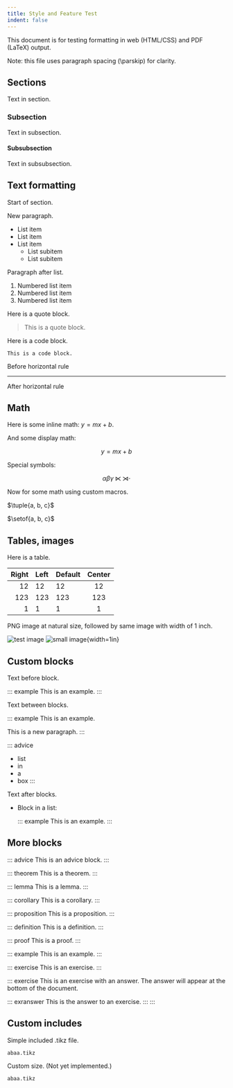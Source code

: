 ```yaml
---
title: Style and Feature Test
indent: false
---
```


This document is for testing formatting in web (HTML/CSS) and PDF (LaTeX) output.

Note: this file uses paragraph spacing (\\parskip) for clarity.

## Sections

Text in section.

### Subsection

Text in subsection.

#### Subsubsection

Text in subsubsection.

## Text formatting

Start of section.

New paragraph.

- List item
- List item
- List item
    - List subitem
    - List subitem

Paragraph after list.

1. Numbered list item
2. Numbered list item
3. Numbered list item

Here is a quote block.

> This is a quote block.

Here is a code block.

```This is a code block.```

Before horizontal rule

---

After horizontal rule


## Math

Here is some inline math: $y = mx + b$.

And some display math:

$$y = mx + b$$

Special symbols:

$$\alpha\beta\gamma\ltimes\rtimes\cdot$$

Now for some math using custom macros.

$\tuple{a, b, c}$

$\setof{a, b, c}$


## Tables, images

Here is a table.

| Right | Left | Default | Center |
|------:|:-----|---------|:------:|
|   12  |  12  |    12   |    12  |
|  123  |  123 |   123   |   123  |
|    1  |    1 |     1   |     1  |


PNG image at natural size, followed by same image with width of 1 inch.

![test image](sbuling-logo.png)
![small image](sbuling-logo.png){width=1in}


## Custom blocks

Text before block.

::: example
This is an example.
:::

Text between blocks.

::: example
This is an example.

This is a new paragraph.
:::

::: advice
- list
- in
- a
- box
:::

Text after blocks.

- Block in a list:

  ::: example
  This is an example.
  :::

## More blocks

::: advice
This is an advice block.
:::

::: theorem
This is a theorem.
:::

::: lemma
This is a lemma.
:::

::: corollary
This is a corollary.
:::

::: proposition
This is a proposition.
:::

::: definition
This is a definition.
:::

::: proof
This is a proof.
:::

::: example
This is an example.
:::

::: exercise
This is an exercise.
:::

::: exercise
This is an exercise with an answer. The answer will appear at the bottom of the document.

::: exranswer
This is the answer to an exercise.
:::
:::

## Custom includes

Simple included .tikz file.

~~~ include-tikz
abaa.tikz
~~~

Custom size. (Not yet implemented.)

~~~ {.include-tikz width=2in}
abaa.tikz
~~~
